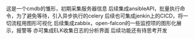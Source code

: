 这是一个cmdb的雏形，初期采集服务器信息
后续集成ansibleAPI，批量执行命令，为了避免等待，引入异步执行的celery
后续也可集成jenkin上的CICD，将一切流程用图形可视化
后续集成zabbix，open-falcon的一些监控项的图形化展示，报警等
亦可集成ELK收集日志的分析界面
后续功能还有待思考开发
